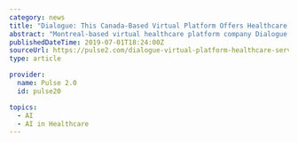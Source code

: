 ```yaml
---
category: news
title: "Dialogue: This Canada-Based Virtual Platform Offers Healthcare Services For Employers"
abstract: "Montreal-based virtual healthcare platform company Dialogue recently announced ... which facilitates and increases the accuracy of triage through the use of AI to hospitals. There is a pilot project underway with Centre hospitalier de l’Université ..."
publishedDateTime: 2019-07-01T18:24:00Z
sourceUrl: https://pulse2.com/dialogue-virtual-platform-healthcare-services-for-employers/
type: article

provider:
  name: Pulse 2.0
  id: pulse20

topics:
  - AI
  - AI in Healthcare
---
```

